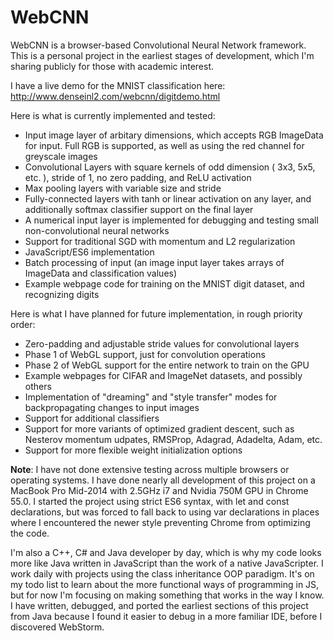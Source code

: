 
# WebCNN

WebCNN is a browser-based Convolutional Neural Network framework. This is a personal project in the earliest
stages of development, which I'm sharing publicly for those with academic interest.

I have a live demo for the MNIST classification here: http://www.denseinl2.com/webcnn/digitdemo.html

Here is what is currently implemented and tested:

- Input image layer of arbitary dimensions, which accepts RGB ImageData for input. Full RGB is supported, as well as using the red channel for greyscale images
- Convolutional Layers with square kernels of odd dimension ( 3x3, 5x5, etc. ), stride of 1, no zero padding, and ReLU activation
- Max pooling layers with variable size and stride
- Fully-connected layers with tanh or linear activation on any layer, and additionally softmax classifier support on the final layer
- A numerical input layer is implemented for debugging and testing small non-convolutional neural networks
- Support for traditional SGD with momentum and L2 regularization
- JavaScript/ES6 implementation
- Batch processing of input (an image input layer takes arrays of ImageData and classification values)
- Example webpage code for training on the MNIST digit dataset, and recognizing digits

Here is what I have planned for future implementation, in rough priority order:
- Zero-padding and adjustable stride values for convolutional layers
- Phase 1 of WebGL support, just for convolution operations
- Phase 2 of WebGL support for the entire network to train on the GPU
- Example webpages for CIFAR and ImageNet datasets, and possibly others
- Implementation of "dreaming" and "style transfer" modes for backpropagating changes to input images
- Support for additional classifiers
- Support for more variants of optimized gradient descent, such as Nesterov momentum udpates, RMSProp, Adagrad, Adadelta, Adam, etc.
- Support for more flexible weight initialization options

**Note**: I have not done extensive testing across multiple browsers or operating systems. I have done nearly all development
of this project on a MacBook Pro Mid-2014 with 2.5GHz i7 and Nvidia 750M GPU in Chrome 55.0. I started the project using strict ES6 syntax,
with let and const declarations, but was forced to fall back to using var declarations in places where I encountered the newer style
preventing Chrome from optimizing the code.

I'm also a C++, C# and Java developer by day, which is why my code looks more like Java written in JavaScript than the work of
a native JavaScripter. I work daily with projects using the class inheritance OOP paradigm. It's on my todo list to learn about the
more functional ways of programming in JS, but for now I'm focusing on making something that works in the way I know. I have written,
debugged, and ported the earliest sections of this project from Java because I found it easier to debug in a more familiar IDE, before
I discovered WebStorm.

